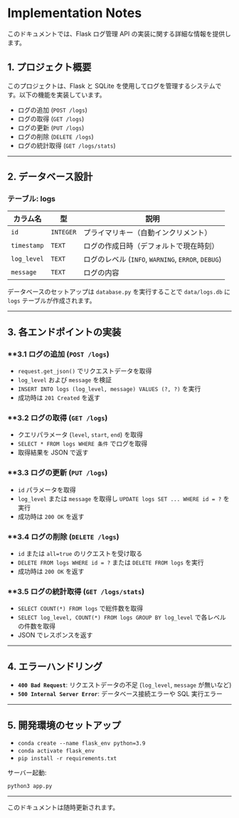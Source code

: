 # Implementation Notes

このドキュメントでは、Flask ログ管理 API の実装に関する詳細な情報を提供します。

## **1. プロジェクト概要**
このプロジェクトは、Flask と SQLite を使用してログを管理するシステムです。以下の機能を実装しています。
- ログの追加 (`POST /logs`)
- ログの取得 (`GET /logs`)
- ログの更新 (`PUT /logs`)
- ログの削除 (`DELETE /logs`)
- ログの統計取得 (`GET /logs/stats`)

---

## **2. データベース設計**

### **テーブル: logs**
| カラム名   | 型          | 説明 |
|------------|------------|------------------------------------------------|
| `id`       | `INTEGER`  | プライマリキー（自動インクリメント） |
| `timestamp`| `TEXT`     | ログの作成日時（デフォルトで現在時刻） |
| `log_level`| `TEXT`     | ログのレベル (`INFO`, `WARNING`, `ERROR`, `DEBUG`) |
| `message`  | `TEXT`     | ログの内容 |

データベースのセットアップは `database.py` を実行することで `data/logs.db` に `logs` テーブルが作成されます。

---

## **3. 各エンドポイントの実装**

### **3.1 ログの追加 (`POST /logs`)
- `request.get_json()` でリクエストデータを取得
- `log_level` および `message` を検証
- `INSERT INTO logs (log_level, message) VALUES (?, ?)` を実行
- 成功時は `201 Created` を返す

### **3.2 ログの取得 (`GET /logs`)
- クエリパラメータ (`level`, `start`, `end`) を取得
- `SELECT * FROM logs WHERE 条件` でログを取得
- 取得結果を JSON で返す

### **3.3 ログの更新 (`PUT /logs`)
- `id` パラメータを取得
- `log_level` または `message` を取得し `UPDATE logs SET ... WHERE id = ?` を実行
- 成功時は `200 OK` を返す

### **3.4 ログの削除 (`DELETE /logs`)
- `id` または `all=true` のリクエストを受け取る
- `DELETE FROM logs WHERE id = ?` または `DELETE FROM logs` を実行
- 成功時は `200 OK` を返す

### **3.5 ログの統計取得 (`GET /logs/stats`)
- `SELECT COUNT(*) FROM logs` で総件数を取得
- `SELECT log_level, COUNT(*) FROM logs GROUP BY log_level` で各レベルの件数を取得
- JSON でレスポンスを返す

---

## **4. エラーハンドリング**
- **`400 Bad Request`**: リクエストデータの不足 (`log_level`, `message` が無いなど)
- **`500 Internal Server Error`**: データベース接続エラーや SQL 実行エラー

---

## **5. 開発環境のセットアップ**
- `conda create --name flask_env python=3.9`
- `conda activate flask_env`
- `pip install -r requirements.txt`

サーバー起動:
```sh
python3 app.py
```

---

このドキュメントは随時更新されます。

